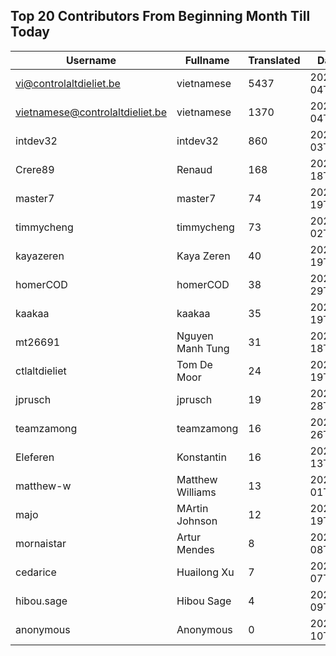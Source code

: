 ## Top 20 Contributors From Beginning Month Till Today ##
|Username|Fullname|Translated|DateJoined|Language|
|--------|--------|----------|----------|-------|
|vi@controlaltdieliet.be|vietnamese|5437|2023-09-04T13:53:13.||
|vietnamese@controlaltdieliet.be|vietnamese|1370|2023-09-04T13:42:46.||
|intdev32|intdev32|860|2023-09-03T03:58:30.|ko|
|Crere89|Renaud|168|2023-09-18T15:47:28.|fr|
|master7|master7|74|2020-06-19T18:20:39.|pl|
|timmycheng|timmycheng|73|2023-06-02T06:14:18.|zh_Hans|
|kayazeren|Kaya Zeren|40|2020-06-19T07:05:24Z|tr|
|homerCOD|homerCOD|38|2022-10-29T07:52:53.|sr|
|kaakaa|kaakaa|35|2020-06-19T18:20:26Z|ja|
|mt26691|Nguyen Manh Tung|31|2023-09-18T13:48:43.|vi|
|ctlaltdieliet|Tom De Moor|24|2020-06-19T16:30:47Z|nl|
|jprusch|jprusch|19|2021-06-28T12:00:18.|de|
|teamzamong|teamzamong|16|2021-03-26T01:41:07.|ko|
|Eleferen|Konstantin|16|2022-10-13T14:04:24Z|ru|
|matthew-w|Matthew Williams|13|2021-03-01T11:40:28.|en_AU|
|majo|MArtin Johnson|12|2020-06-19T18:19:45Z|sv|
|mornaistar|Artur Mendes|8|2023-09-08T09:07:14.|pt|
|cedarice|Huailong Xu|7|2023-09-07T09:56:10.|zh_Hans|
|hibou.sage|Hibou Sage|4|2023-09-09T12:48:41.|fr|
|anonymous|Anonymous|0|2020-06-10T18:34:14.||

